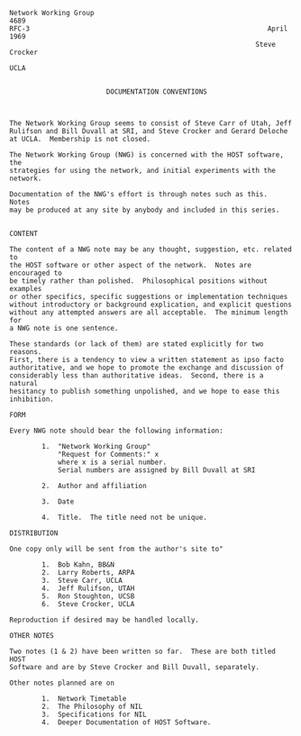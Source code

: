     Network Working Group                                                 4689
    RFC-3                                                           April 1969
                                                                 Steve Crocker
                                                                          UCLA


                            DOCUMENTATION CONVENTIONS



    The Network Working Group seems to consist of Steve Carr of Utah, Jeff
    Rulifson and Bill Duvall at SRI, and Steve Crocker and Gerard Deloche
    at UCLA.  Membership is not closed.

    The Network Working Group (NWG) is concerned with the HOST software, the
    strategies for using the network, and initial experiments with the network.

    Documentation of the NWG's effort is through notes such as this.  Notes
    may be produced at any site by anybody and included in this series.


    CONTENT

    The content of a NWG note may be any thought, suggestion, etc. related to
    the HOST software or other aspect of the network.  Notes are encouraged to
    be timely rather than polished.  Philosophical positions without examples
    or other specifics, specific suggestions or implementation techniques
    without introductory or background explication, and explicit questions
    without any attempted answers are all acceptable.  The minimum length for
    a NWG note is one sentence.

    These standards (or lack of them) are stated explicitly for two reasons.
    First, there is a tendency to view a written statement as ipso facto
    authoritative, and we hope to promote the exchange and discussion of
    considerably less than authoritative ideas.  Second, there is a natural
    hesitancy to publish something unpolished, and we hope to ease this
    inhibition.

    FORM

    Every NWG note should bear the following information:

            1.  "Network Working Group"
                "Request for Comments:" x
                where x is a serial number.
                Serial numbers are assigned by Bill Duvall at SRI

            2.  Author and affiliation

            3.  Date

            4.  Title.  The title need not be unique.

    DISTRIBUTION

    One copy only will be sent from the author's site to"

            1.  Bob Kahn, BB&N
            2.  Larry Roberts, ARPA
            3.  Steve Carr, UCLA
            4.  Jeff Rulifson, UTAH
            5.  Ron Stoughton, UCSB
            6.  Steve Crocker, UCLA

    Reproduction if desired may be handled locally.

    OTHER NOTES

    Two notes (1 & 2) have been written so far.  These are both titled HOST
    Software and are by Steve Crocker and Bill Duvall, separately.

    Other notes planned are on

            1.  Network Timetable
            2.  The Philosophy of NIL
            3.  Specifications for NIL
            4.  Deeper Documentation of HOST Software.
